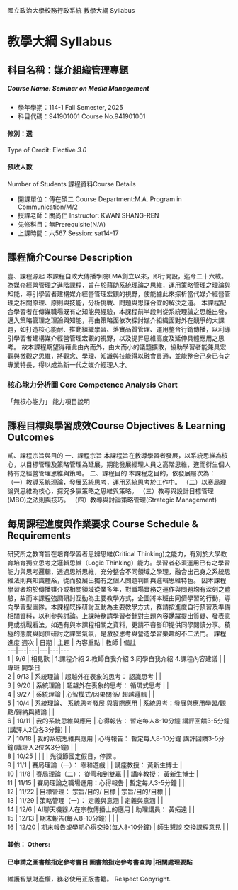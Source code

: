 國立政治大學校務行政系統 教學大綱 Syllabus
# 教學大綱 Syllabus
##  科目名稱：媒介組織管理專題
#####  Course Name: Seminar on Media Management
  * 學年學期：114-1 Fall Semester, 2025 
  * 科目代碼：941901001 Course No.941901001
#### 修別：選
Type of Credit: Elective 
_3.0_
#### 預收人數
Number of Students
課程資料Course Details
  * 開課單位：傳在碩二 Course Department:M.A. Program in Communication/M/2 
  * 授課老師：關尚仁 Instructor: KWAN SHANG-REN 
  * 先修科目：無Prerequisite(N/A)
  * 上課時間：六567 Session: sat14-17
##  課程簡介Course Description
壹、課程源起
本課程自政大傳播學院EMA創立以來，即行開設，迄今二十六載。為媒介經營管理之進階課程，旨在於藉助系統理論之思維，運用策略管理之理論與知能，導引學習者建構媒介經營管理宏觀的視野，使能據此來探析當代媒介經營管理之相關原理、原則與技能，分析挑戰、問題與思謀合宜的解決之道。
本課程配合學習者在傳媒職場既有之知能與經驗，本課程前半段則從系統理論之思維出發，邁入策略管理之理論與知能，再由策略面依次探討媒介組織面對外在競爭的大課題，如打造核心能耐、推動組織學習、落實品質管理、運用整合行銷傳播，以利導引學習者建構媒介經營管理宏觀的視野，以及提昇思維高度及延伸具體應用之思考。
故本課程期望得藉此由內而外，由大而小的議題擴散，協助學習者能兼具宏觀與微觀之思維，將觀念、學理、知識與技能得以融會貫通，並能整合己身已有之專業特長，得以成為新一代之媒介經理人才。
###  核心能力分析圖 Core Competence Analysis Chart
「無核心能力」 
能力項目說明
##  課程目標與學習成效Course Objectives & Learning Outcomes 
貳、課程宗旨與目的
一、課程宗旨
本課程旨在教導學習者發展，以系統思維為核心，以目標管理及策略管理為延展，期能發展經理人員之高階思維，進而衍生個人特有之經營管理思維與策略。
二、課程目的
本課程之目的，依發展層次為：
（一）教導系統理論，發展系統思考，運用系統思考於工作中。
（二）以赛局理論與思維為核心，探究多赢策略之思維與策略。
（三）教導與設計目標管理(MBO)之法則與技巧。
（四）教導與討論策略管理(Strategic Management)
##  每周課程進度與作業要求 Course Schedule & Requirements
研究所之教育旨在培育學習者思辨思維(Critical Thinking)之能力，有別於大學教育培育獨立思考之邏輯思維（Logic Thinking）能力。學習者必須運用已有之學習能力與思考邏輯，透過思辨思維，充分整合不同領域之學理，融合出己身之系統思維法則與知識體系，從而發展出獨有之個人問題判斷與邏輯思維特色。
因本課程學習者均於傳播媒介或相關領域從業多年，對職場實務之運作與問題均有深刻之體驗，故而本課程強調研討互動為主要教學方式，企圖將本班由同儕學習的行動，導向學習型團隊。本課程既採研討互動為主要教學方式，務請按進度自行預習及準備相關資料，以利參與討論。上課時務請學習者針對主題內容踴躍提出質疑、發表意見或挑戰看法。如遇有與本課程相關之資料，更請不吝影印提供同學閱讀分享。積極的態度與同儕研討之課堂氣氛，是激發思考與營造學習樂趣的不二法門。
課程進度
週次 |  日期 |  主題 |  內容重點 |  教師 |  備註  
---|---|---|---|---|---  
1 |  9/6 |  相見歡 |  1.課程介紹 2.教師自我介紹 3.同學自我介紹 4.課程內容建議 |  |  專班 開學日  
2 |  9/13 |  系統理論 |  超越外在表象的思考： 認識思考 |  |   
3 |  9/20 |  系統理論 |  超越外在表象的思考： 循環式思考 |  |   
4 |  9/27 |  系統理論 |  心智模式/因果關係/ 超越邏輯 |  |   
5 |  10/4 |  系統理論、 系統思考發展 與實際應用 |  系統思考：發展與應用學習/觀點/歸納與結論 |  |   
6 |  10/11 |  我的系統思維與應用 |  心得報告： 暫定每人8-10分鐘 講評回饋3-5分鐘(講評人2位各3分鐘) |  |   
7 |  10/18 |  我的系統思維與應用 |  心得報告： 暫定每人8-10分鐘 講評回饋3-5分鐘(講評人2位各3分鐘) |  |   
8 |  10/25 |  |  |  |  光復節國定假日，停課 。  
9 |  11/1 |  賽局理論（一）： 零和遊戲 |  |  講座教授： 黃新生博士 |   
10 |  11/8 |  賽局理論（二）： 從零和到雙贏 |  |  講座教授： 黃新生博士 |   
11 |  11/15 |  賽局理論之職場運用：心得報告 |  暫定每人3-5分鐘 |  |   
12 |  11/22 |  目標管理： 宗旨/目的/ 目標 |  宗旨/目的/目標 |  |   
13 |  11/29 |  策略管理（一）： 定義與意涵 |  定義與意涵 |  |   
14 |  12/6 |  AI聊天機器人在宗教傳播上的應用 |  助理講員： 黃拓遠 |  |   
15 |  12/13 |  期末報告(每人8-10分鐘) |  |  |   
16 |  12/20 |  期末報告或學期心得交換(每人8-10分鐘) |  師生懇談 交換課程意見 |  |   
####  其他： Others:
####  已申請之圖書館指定參考書目  圖書館指定參考書查詢 |相關處理要點
維護智慧財產權，務必使用正版書籍。 Respect Copyright.